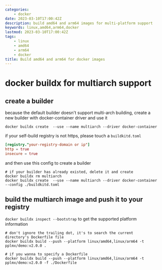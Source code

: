 ```yaml
---
categories:
    - docker
date: 2023-03-10T17:00:42Z
description: build amd64 and arm64 images for multi-platform support
keywords: linux,amd64,arm64,docker
lastmod: 2023-03-10T17:00:42Z
tags:
    - linux
    - amd64
    - arm64
    - docker
title: Build amd64 and arm64 for docker images
---
```




# docker buildx for multiarch support

## create a builder

because the default builder doesn't support multi-arch building,
create a new builder with docker-container driver and use it

```shell
docker buildx create  --use --name multiarch --driver docker-container
```

if your self-build registry is not https, please touch a `buildkitd.toml`

```toml
[registry."your-registry-domain or ip"]
http = true
insecure = true

```

and then use this config to create a builder

```shell
# if your builder has already existed, delete it and create
docker buildx rm multiarch
docker buildx create  --use --name multiarch --driver docker-container --config ./buildkitd.toml
```

## build the multiarch image and push it to your registry

`docker buildx inspect --bootstrap` to get the supported platform information

```shell
# don't ignore the trailing dot, it's to search the current directory's Dockerfile file
docker buildx build --push --platform linux/amd64,linux/arm64 -t pplmx/demo:v2.0.0 .

# if you wanna to specify a Dockerfile
docker buildx build --push --platform linux/amd64,linux/arm64 -t pplmx/demo:v2.0.0 -f ./Dockerfile
```

